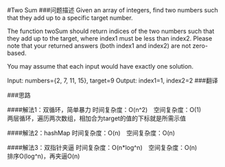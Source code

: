 #Two Sum
###问题描述
Given an array of integers, find two numbers such that they add up to a specific target number.

The function twoSum should return indices of the two numbers such that they add up to the target, where index1 must be less than index2. Please note that your returned answers (both index1 and index2) are not zero-based.

You may assume that each input would have exactly one solution.

Input: numbers={2, 7, 11, 15}, target=9
Output: index1=1, index2=2
###翻译

###思路

####解法1：双循环，简单暴力
时间复杂度：O(n^2)　空间复杂度：O(1)  
两层循环，遍历两次数组，相加合为target的值的下标就是所需示值  



####解法2：hashMap
时间复杂度：O(n)　空间复杂度：O(n)  


####解法3：双指针夹逼
时间复杂度：O(n*log^n)　空间复杂度：O(n)  
排序O(log^n)，再夹逼O(n)  
  



